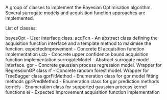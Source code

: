A group of classes to implement the Bayesian Optimisation algorithm. Several
surrogate models and acquisition function approaches are implemented.

List of classes:

bayesOpt            - User interface class.
acqFcn              - An abstract class defining the acquisition function interface and
                      a template method to maximise the function.
expectedImprovement - Concrete EI acquisition function implementation
ucb                 - Concrete upper confidence bound acquisition function implementation
surrogateModel      - Abstract surrogate model interface.
gpr                 - Concrete gaussian process regression model. Wrapper for RegressionGP class
rf                  - Concrete random forest model. Wrapper for TreeBagger class
gprFitMethod        - Enumeration class for gpr model fitting methods
gprPredMethod       - Enumeration class for gpr prediction methods
kernels             - Enumeration class for supported gaussian process kernel functions
ei                  - Expected Improvement acquisition function implementation



